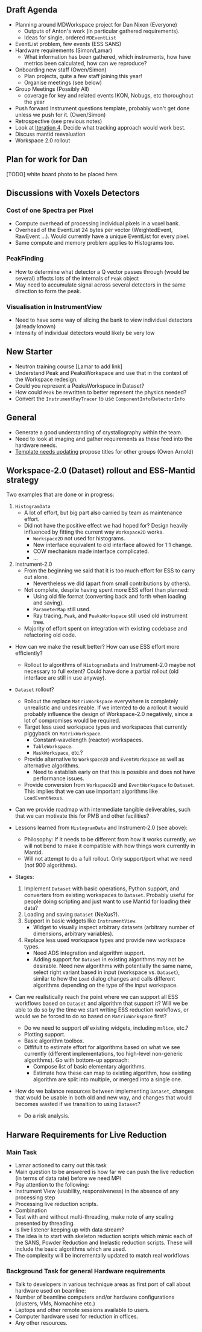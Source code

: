 ## Draft Agenda

* Planning around MDWorkspace project for Dan Nixon (Everyone)
  * Outputs of Anton's work (in particular gathered requirements).
  * Ideas for single, ordered `MDEventList`
* EventList problem, few events (ESS SANS)
* Hardware requirements (Simon/Lamar)
  * What information has been gathered, which instruments, how have metrics been calculated, how can we reproduce?
* Onboarding new staff (Owen/Simon)
  * Plan projects, quite a few staff joining this year!
  * Organise meetings (see below)
* Group Meetings (Possibly All)
  * coverage for key and related events IKON, Nobugs, etc thoroughout the year
* Push forward Instrument questions template, probably won't get done unless we push for it. (Owen/Simon)
* Retrospective (see previous notes)
* Look at [Iteration 4](https://jira.esss.lu.se/secure/RapidBoard.jspa?rapidView=501&projectKey=DR&view=planning.nodetail). Decide what tracking approach would work best.
* Discuss mantid reevaluation 
* Workspace 2.0 rollout

## Plan for work for Dan

[TODO] white board photo to be placed here.

## Discussions with Voxels Detectors

### Cost of one Spectra per Pixel
* Compute overhead of processing individual pixels in a voxel bank.
* Overhead of the EventList 24 bytes per vector (WeightedEvent, RawEvent ...). Would currently have a unique EventList for every pixel. 
* Same compute and memory problem applies to Histograms too. 
### PeakFinding
* How to determine what detector a Q vector passes through (would be several) affects lots of the internals of `Peak` object
* May need to accumulate signal across several detectors in the same direction to form the peak. 
### Visualisation in InstrumentView
* Need to have some way of slicing the bank to view individual detectors (already known)
* Intensity of individual detectors would likely be very low

## New Starter
* Neutron training course [Lamar to add link]
* Understand Peak and PeaksWorkspace and use that in the context of the Workspace redesign. 
 * Could you represent a PeaksWorkspace in Dataset?
 * How could `Peak` be rewritten to better represent the physics needed?
 * Convert the `InstrumentRayTracer` to use `ComponentInfo`/`DetectorInfo`

## General 
* Generate a good understanding of crystallography within the team.
* Need to look at imaging and gather requirements as these feed into the hardware needs.
* [Template needs updating](https://confluence.esss.lu.se/display/DAM/Template+for+DMSC+page+in+instrument+wiki) propose titles for other groups (Owen Arnold)

## Workspace-2.0 (Dataset) rollout and ESS-Mantid strategy

Two examples that are done or in progress:
1. `HistogramData`
   - A lot of effort, but big part also carried by team as maintenance effort.
   - Did not have the positive effect we had hoped for?
     Design heavily influenced by fitting the current way `Workspace2D` works.
     - `Workspace2D` not used for histograms.
     - New interface equivalent to old interface allowed for 1:1 change.
     - COW mechanism made interface complicated.
     - ...
2. Instrument-2.0
   - From the beginning we said that it is too much effort for ESS to carry out alone.
     - Nevertheless we did (apart from small contributions by others).
   - Not complete, despite having spent more ESS effort than planned:
     - Using old file format (converting back and forth when loading and saving).
     - `ParameterMap` still used.
     - Ray tracing, `Peak`, and `PeaksWorkspace` still used old instrument tree.
   - Majority of effort spent on integration with existing codebase and refactoring old code.

- How can we make the result better?
  How can use ESS effort more efficiently?
  - Rollout to algorithms of `HistogramData` and Instrument-2.0 maybe not necessary to full extent?
    Could have done a partial rollout (old interface are still in use anyway).

- `Dataset` rollout?
  - Rollout the replace `MatrixWorkspace` everywhere is completely unrealistic and undesireable.
    If we intented to do a rollout it would probably influence the design of Workspace-2.0 negatively, since a lot of compromises would be required.
  - Target less used workspace types and workspaces that currently piggyback on `MatrixWorkspace`.
    - Constant-wavelength (reactor) workspaces.
    - `TableWorkspace`.
    - `MaskWorkspace`, etc.?
  - Provide alternative to `Workspace2D` and `EventWorkspace` as well as alternative algorithms.
    - Need to establish early on that this is possible and does not have performance issues.
  - Provide conversion from `Workspace2D` and `EventWorkspace` to `Dataset`.
    This implies that we can use important algorithms like `LoadEventNexus`.
- Can we provide roadmap with intermediate tangible deliverables, such that we can motivate this for PMB and other facilities?
- Lessons learned from `HistogramData` and Instrument-2.0 (see above):
  - Philosophy: If it needs to be different from how it works currently, we will not bend to make it compatible with how things work currently in Mantid.
  - Will not attempt to do a full rollout.
    Only support/port what we need (*not* 900 algorithms).
- Stages:
  1. Implement `Dataset` with basic operations, Python support, and converters from existing workspaces to `Dataset`.
     Probably useful for people doing scripting and just want to use Mantid for loading their data?
  1. Loading and saving `Dataset` (NeXus?).
  1. Support in basic widgets like `InstrumentView`.
     - Widget to visually inspect arbitrary datasets (arbitrary number of dimensions, arbitrary variables).
  1. Replace less used workspace types and provide new workspace types.
     - Need ADS integration and algorithm support.
     - Adding support for `Dataset` in existing algorithms may not be desirable.
       Need new algorithms with potentially the same name, select right variant based in input (workspace vs. `Dataset`), similar to how the `Load` dialog changes and calls different algorithms depending on the type of the input workspace.
- Can we realistically reach the point where we can support all ESS workflows based on `Dataset` and algorithm that support it?
  Will we be able to do so by the time we start writing ESS reduction workflows, or would we be forced to do so based on `MatrixWorkspace` first?
  - Do we need to support *all* existing widgets, including `mslice`, etc.?
  - Plotting support.
  - Basic algorithm toolbox.
  - Diffifult to estimate effort for algorithms based on what we see currently (different implementations, too high-level non-generic algorithms).
    Go with bottom-up approach:
    - Compose list of basic elementary algorithms.
    - Estimate how these can map to existing algorithm, how existing algorithm are split into multiple, or merged into a single one.

- How do we balance resources between implementing `Dataset`, changes that would be usable in both old and new way, and changes that would becomes wasted if we transition to using `Dataset`?
  - Do a risk analysis.

## Harware Requirements for Live Reduction
### Main Task
* Lamar actioned to carry out this task
* Main question to be answered is how far we can push the live reduction (in terms of data rate) before we need MPI
* Pay attention to the following:
 * Instrument View (usability, responsiveness) in the absence of any processing step
 * Processing live reduction scripts.
 * Combination
 * Test with and without multi-threading, make note of any scaling presented by threading.
 * Is live listener keeping up with data stream?
* The idea is to start with skeleton reduction scripts which mimic each of the SANS, Powder Reduction and Inelastic reduction scripts. These will include the basic algorithms which are used.
* The complexity will be incrementally updated to match real workflows
### Background Task for general Hardware requirements
* Talk to developers in various technique areas as first port of call about hardware used on beamline:
 * Number of beamline computers and/or hardware configurations (clusters, VMs, Nomachine etc.)
 * Laptops and other remote sessions available to users.
 * Computer hardware used for reduction in offices.
 * Any other resources.
